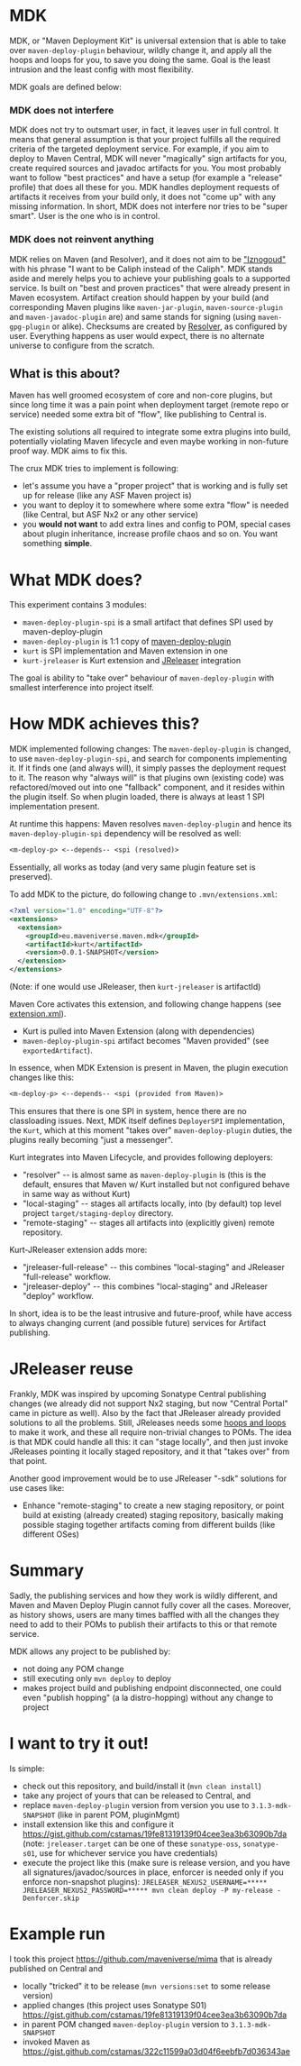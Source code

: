 # MDK

MDK, or "Maven Deployment Kit" is universal extension that is able to take over `maven-deploy-plugin` 
behaviour, wildly change it, and apply all the hoops and loops for you, to save you doing the same. 
Goal is the least intrusion and the least config with most flexibility.

MDK goals are defined below:

### MDK does not interfere

MDK does not try to outsmart user, in fact, it leaves user in full control. It means that general
assumption is that your project fulfills all the required criteria of the targeted deployment service.
For example, if you aim to deploy to Maven Central, MDK will never "magically" sign artifacts for you,
create required sources and javadoc artifacts for you. You most probably want to follow "best practices"
and have a setup (for example a "release" profile) that does all these for you. MDK handles deployment
requests of artifacts it receives from your build only, it does not "come up" with any missing
information. In short, MDK does not interfere nor tries to be "super smart". User is the one who 
is in control.

### MDK does not reinvent anything

MDK relies on Maven (and Resolver), and it does not aim to be ["Iznogoud"](https://en.wikipedia.org/wiki/Iznogoud)
with his phrase "I want to be Caliph instead of the Caliph". MDK stands aside and merely helps you to 
achieve your publishing goals to a supported service. Is built on "best and proven practices" that were 
already present in Maven ecosystem. Artifact creation should happen by your build (and corresponding 
Maven plugins like `maven-jar-plugin`, `maven-source-plugin` and `maven-javadoc-plugin` are) and same
stands for signing (using `maven-gpg-plugin` or alike). Checksums are created by [Resolver](https://maven.apache.org/resolver/about-checksums.html), 
as configured by user. Everything happens as user would expect, there is no alternate universe to 
configure from the scratch.

## What is this about?

Maven has well groomed ecosystem of core and non-core plugins, but since long time it was a pain point when deployment
target (remote repo or service) needed some extra bit of "flow", like publishing to Central is.

The existing solutions all required to integrate some extra plugins into build, potentially violating Maven lifecycle
and even maybe working in non-future proof way. MDK aims to fix this.

The crux MDK tries to implement is following:
* let's assume you have a "proper project" that is working and is fully set up for release (like any ASF Maven project is)
* you want to deploy it to somewhere where some extra "flow" is needed (like Central, but ASF Nx2 or any other service)
* you **would not want** to add extra lines and config to POM, special cases about plugin inheritance, increase profile
  chaos and so on. You want something **simple**.

# What MDK does?

This experiment contains 3 modules:
* `maven-deploy-plugin-spi` is a small artifact that defines SPI used by maven-deploy-plugin
* `maven-deploy-plugin` is 1:1 copy of [maven-deploy-plugin](https://github.com/apache/maven-deploy-plugin)
* `kurt` is SPI implementation and Maven extension in one
* `kurt-jreleaser` is Kurt extension and [JReleaser](https://jreleaser.org/) integration

The goal is ability to "take over" behaviour of `maven-deploy-plugin` with smallest interference into project itself.

# How MDK achieves this?

MDK implemented following changes: The `maven-deploy-plugin` is changed, to use `maven-deploy-plugin-spi`, and search for 
components implementing it. If it finds one (and always will), it simply passes the deployment request to it. The 
reason why "always will" is that plugins own (existing code) was refactored/moved out into one "fallback" component, 
and it resides within the plugin itself. So when plugin loaded, there is always at least 1 SPI implementation present.

At runtime this happens: Maven resolves `maven-deploy-plugin` and hence its `maven-deploy-plugin-spi` 
dependency will be resolved as well:

```txt
<m-deploy-p> <--depends-- <spi (resolved)>
```

Essentially, all works as today (and very same plugin feature set is preserved).

To add MDK to the picture, do following change to `.mvn/extensions.xml`:

```xml
<?xml version="1.0" encoding="UTF-8"?>
<extensions>
  <extension>
    <groupId>eu.maveniverse.maven.mdk</groupId>
    <artifactId>kurt</artifactId>
    <version>0.0.1-SNAPSHOT</version>
  </extension>
</extensions>
```

(Note: if one would use JReleaser, then `kurt-jreleaser` is artifactId)

Maven Core activates this extension, and following change happens (see [extension.xml](kurt/src/main/resources/META-INF/maven/extension.xml)).
* Kurt is pulled into Maven Extension (along with dependencies)
* `maven-deploy-plugin-spi` artifact becomes "Maven provided" (see `exportedArtifact`).

In essence, when MDK Extension is present in Maven, the plugin execution changes like this:

```txt
<m-deploy-p> <--depends-- <spi (provided from Maven)>
```

This ensures that there is one SPI in system, hence there are no classloading issues. Next, MDK itself defines
`DeployerSPI` implementation, the `Kurt`, which at this moment "takes over" `maven-deploy-plugin` duties, the plugins
really becoming "just a messenger".

Kurt integrates into Maven Lifecycle, and provides following deployers:
* "resolver" -- is almost same as `maven-deploy-plugin` is (this is the default, ensures that Maven w/ Kurt installed but not configured behave in same way as without Kurt)
* "local-staging" -- stages all artifacts locally, into (by default) top level project `target/staging-deploy` directory.
* "remote-staging" -- stages all artifacts into (explicitly given) remote repository.

Kurt-JReleaser extension adds more:
* "jreleaser-full-release" -- this combines "local-staging" and JReleaser "full-release" workflow.
* "jreleaser-deploy" -- this combines "local-staging" and JReleaser "deploy" workflow.

In short, idea is to be the least intrusive and future-proof, while have access to always changing current (and 
possible future) services for Artifact publishing.

# JReleaser reuse

Frankly, MDK was inspired by upcoming Sonatype Central publishing changes (we already did not support Nx2 staging, but
now "Central Portal" came in picture as well). Also by the fact that JReleaser already provided solutions to all the
problems. Still, JReleases needs some [hoops and loops](https://jreleaser.org/guide/latest/examples/maven/index.html)
to make it work, and these all require non-trivial changes to POMs. The idea is that MDK could handle all this: 
it can "stage locally", and then just invoke JReleases pointing it locally staged repository, and it that "takes over" 
from that point. 

Another good improvement would be to use JReleaser "-sdk" solutions for use cases like:
* Enhance "remote-staging" to create a new staging repository, or point build at existing (already created) staging repository,
  basically making possible staging together artifacts coming from different builds (like different OSes)

# Summary

Sadly, the publishing services and how they work is wildly different, and Maven and Maven Deploy Plugin cannot fully
cover all the cases. Moreover, as history shows, users are many times baffled with all the changes they need to add
to their POMs to publish their artifacts to this or that remote service.

MDK allows any project to be published by:
* not doing any POM change
* still executing only `mvn deploy` to deploy
* makes project build and publishing endpoint disconnected, one could even "publish hopping" (a la distro-hopping) without
  any change to project

# I want to try it out!

Is simple:
* check out this repository, and build/install it (`mvn clean install`)
* take any project of yours that can be released to Central, and
* replace `maven-deploy-plugin` version from version you use to `3.1.3-mdk-SNAPSHOT` (like in parent POM, pluginMgmt)
* install extension like this and configure it https://gist.github.com/cstamas/19fe81319139f04cee3ea3b63090b7da
  (note: `jreleaser.target` can be one of these `sonatype-oss`, `sonatype-s01`, use for whichever service you have credentials)
* execute the project like this (make sure is release version, and you have all signatures/javadoc/sources in place, enforcer is needed only if you enforce non-snapshot plugins): `JRELEASER_NEXUS2_USERNAME=***** JRELEASER_NEXUS2_PASSWORD=***** mvn clean deploy -P my-release -Denforcer.skip`

# Example run

I took this project https://github.com/maveniverse/mima that is already published on Central and
* locally "tricked" it to be release (`mvn versions:set` to some release version)
* applied changes (this project uses Sonatype S01) https://gist.github.com/cstamas/19fe81319139f04cee3ea3b63090b7da
* in parent POM changed `maven-deploy-plugin` version to `3.1.3-mdk-SNAPSHOT`
* invoked Maven as https://gist.github.com/cstamas/322c11599a03d04f6eebfb7d036343ae